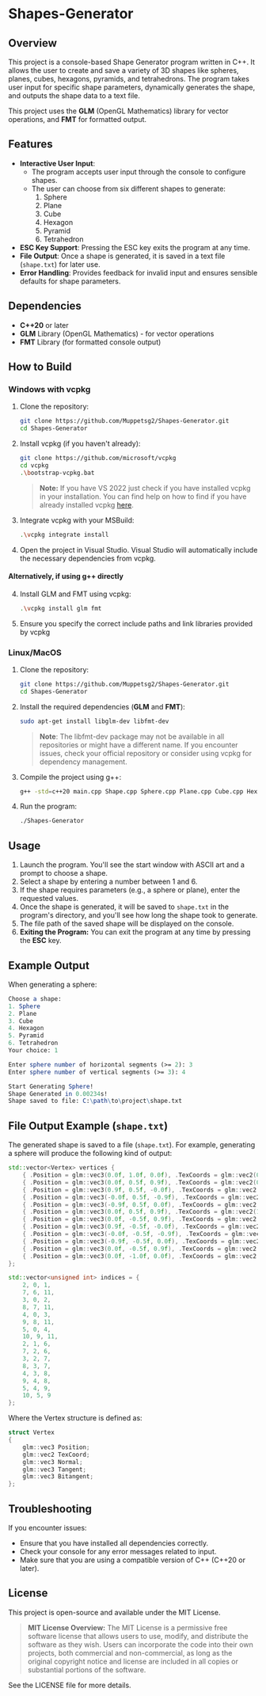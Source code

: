 # Shapes-Generator

## Overview
This project is a console-based Shape Generator program written in C++. It allows the user to create and save a variety of 3D shapes like spheres, planes, cubes, hexagons, pyramids, and tetrahedrons. The program takes user input for specific shape parameters, dynamically generates the shape, and outputs the shape data to a text file.

This project uses the **GLM** (OpenGL Mathematics) library for vector operations, and **FMT** for formatted output.

## Features
- **Interactive User Input**: 
    - The program accepts user input through the console to configure shapes.
    - The user can choose from six different shapes to generate:
        1. Sphere
        2. Plane
        3. Cube
        4. Hexagon
        5. Pyramid
        6. Tetrahedron
- **ESC Key Support**: Pressing the ESC key exits the program at any time.
- **File Output**: Once a shape is generated, it is saved in a text file (`shape.txt`) for later use.
- **Error Handling**: Provides feedback for invalid input and ensures sensible defaults for shape parameters.

## Dependencies
- **C++20** or later
- **GLM** Library (OpenGL Mathematics) - for vector operations
- **FMT** Library (for formatted console output)

## How to Build

### Windows with **vcpkg**

1. Clone the repository:
   ```bash
   git clone https://github.com/Muppetsg2/Shapes-Generator.git
   cd Shapes-Generator
   ```
2. Install vcpkg (if you haven't already):
   ```bash
   git clone https://github.com/microsoft/vcpkg
   cd vcpkg
   .\bootstrap-vcpkg.bat
   ```
   > **Note:** If you have VS 2022 just check if you have installed vcpkg in your installation. You can find help on how to find if you have already installed vcpkg [here](https://devblogs.microsoft.com/cppblog/vcpkg-is-now-included-with-visual-studio/).
3. Integrate vcpkg with your MSBuild:
   ```bash
   .\vcpkg integrate install
   ```
4. Open the project in Visual Studio. Visual Studio will automatically include the necessary dependencies from vcpkg.

#### Alternatively, if using g++ directly
4. Install GLM and FMT using vcpkg:
   ```bash
   .\vcpkg install glm fmt
   ```
5. Ensure you specify the correct include paths and link libraries provided by vcpkg

### Linux/MacOS

1. Clone the repository:
   ```bash
   git clone https://github.com/Muppetsg2/Shapes-Generator.git
   cd Shapes-Generator
   ```
2. Install the required dependencies (**GLM** and **FMT**):
   ```bash
   sudo apt-get install libglm-dev libfmt-dev
   ```
   > **Note**: The libfmt-dev package may not be available in all repositories or might have a different name. If you encounter issues, check your official repository or consider using vcpkg for dependency management.
3. Compile the project using g++:
   ```bash
   g++ -std=c++20 main.cpp Shape.cpp Sphere.cpp Plane.cpp Cube.cpp Hexagon.cpp Pyramid.cpp Tetrahedron.cpp -o Shapes-Generator -lfmt
   ```
4. Run the program:
   ```bash
   ./Shapes-Generator
   ```
   
## Usage
1. Launch the program. You'll see the start window with ASCII art and a prompt to choose a shape.
2. Select a shape by entering a number between 1 and 6.
3. If the shape requires parameters (e.g., a sphere or plane), enter the requested values.
4. Once the shape is generated, it will be saved to `shape.txt` in the program's directory, and you'll see how long the shape took to generate.
5. The file path of the saved shape will be displayed on the console.
6. **Exiting the Program:** You can exit the program at any time by pressing the **ESC** key.

## Example Output

When generating a sphere:

```mathematica
Choose a shape:
1. Sphere
2. Plane
3. Cube
4. Hexagon
5. Pyramid
6. Tetrahedron
Your choice: 1

Enter sphere number of horizontal segments (>= 2): 3
Enter sphere number of vertical segments (>= 3): 4

Start Generating Sphere!
Shape Generated in 0.00234s!
Shape saved to file: C:\path\to\project\shape.txt
```
## File Output Example (`shape.txt`)

The generated shape is saved to a file (`shape.txt`). For example, generating a sphere will produce the following kind of output:

```cpp
std::vector<Vertex> vertices {
	{ .Position = glm::vec3(0.0f, 1.0f, 0.0f), .TexCoords = glm::vec2(0.5f, 0.0f), .Normal = glm::vec3(0.0f, 1.0f, 0.0f), .Tangent = glm::vec3(-1.0f, 0.0f, 0.0f), .Bitangent = glm::vec3(0.0f, -0.5f, -0.9f) },
	{ .Position = glm::vec3(0.0f, 0.5f, 0.9f), .TexCoords = glm::vec2(0.0f, 0.3f), .Normal = glm::vec3(0.0f, 0.5f, 0.9f), .Tangent = glm::vec3(0.7f, 0.0f, -0.7f), .Bitangent = glm::vec3(0.7f, -0.6f, -0.4f) },
	{ .Position = glm::vec3(0.9f, 0.5f, -0.0f), .TexCoords = glm::vec2(0.2f, 0.3f), .Normal = glm::vec3(0.9f, 0.5f, -0.0f), .Tangent = glm::vec3(0.2f, 0.0f, -1.0f), .Bitangent = glm::vec3(0.4f, -0.9f, -0.4f) },
	{ .Position = glm::vec3(-0.0f, 0.5f, -0.9f), .TexCoords = glm::vec2(0.5f, 0.3f), .Normal = glm::vec3(-0.0f, 0.5f, -0.9f), .Tangent = glm::vec3(-1.0f, 0.0f, -0.2f), .Bitangent = glm::vec3(-0.0f, -0.9f, -0.4f) },
	{ .Position = glm::vec3(-0.9f, 0.5f, 0.0f), .TexCoords = glm::vec2(0.8f, 0.3f), .Normal = glm::vec3(-0.9f, 0.5f, 0.0f), .Tangent = glm::vec3(-0.2f, 0.0f, 1.0f), .Bitangent = glm::vec3(-0.4f, -0.9f, -0.4f) },
	{ .Position = glm::vec3(0.0f, 0.5f, 0.9f), .TexCoords = glm::vec2(1.0f, 0.3f), .Normal = glm::vec3(0.0f, 0.5f, 0.9f), .Tangent = glm::vec3(0.7f, 0.0f, 0.7f), .Bitangent = glm::vec3(-0.5f, -0.8f, -0.3f) },
	{ .Position = glm::vec3(0.0f, -0.5f, 0.9f), .TexCoords = glm::vec2(0.0f, 0.7f), .Normal = glm::vec3(0.0f, -0.5f, 0.9f), .Tangent = glm::vec3(0.7f, 0.0f, -0.7f), .Bitangent = glm::vec3(-0.5f, -0.8f, 0.3f) },
	{ .Position = glm::vec3(0.9f, -0.5f, -0.0f), .TexCoords = glm::vec2(0.2f, 0.7f), .Normal = glm::vec3(0.9f, -0.5f, -0.0f), .Tangent = glm::vec3(-0.2f, 0.0f, -1.0f), .Bitangent = glm::vec3(-0.4f, -0.9f, 0.4f) },
	{ .Position = glm::vec3(-0.0f, -0.5f, -0.9f), .TexCoords = glm::vec2(0.5f, 0.7f), .Normal = glm::vec3(-0.0f, -0.5f, -0.9f), .Tangent = glm::vec3(-1.0f, 0.0f, 0.2f), .Bitangent = glm::vec3(0.0f, -0.9f, 0.4f) },
	{ .Position = glm::vec3(-0.9f, -0.5f, 0.0f), .TexCoords = glm::vec2(0.8f, 0.7f), .Normal = glm::vec3(-0.9f, -0.5f, 0.0f), .Tangent = glm::vec3(0.2f, 0.0f, 1.0f), .Bitangent = glm::vec3(0.4f, -0.9f, 0.4f) },
	{ .Position = glm::vec3(0.0f, -0.5f, 0.9f), .TexCoords = glm::vec2(1.0f, 0.7f), .Normal = glm::vec3(0.0f, -0.5f, 0.9f), .Tangent = glm::vec3(0.7f, 0.0f, 0.7f), .Bitangent = glm::vec3(0.7f, -0.6f, 0.4f) },
	{ .Position = glm::vec3(0.0f, -1.0f, 0.0f), .TexCoords = glm::vec2(0.5f, 1.0f), .Normal = glm::vec3(0.0f, -1.0f, 0.0f), .Tangent = glm::vec3(-0.4f, 0.0f, -0.9f), .Bitangent = glm::vec3(0.0f, -0.5f, 0.9f) }
};

std::vector<unsigned int> indices = {
	2, 0, 1,
	7, 6, 11,
	3, 0, 2,
	8, 7, 11,
	4, 0, 3,
	9, 8, 11,
	5, 0, 4,
	10, 9, 11,
	2, 1, 6,
	7, 2, 6,
	3, 2, 7,
	8, 3, 7,
	4, 3, 8,
	9, 4, 8,
	5, 4, 9,
	10, 5, 9
};
```

Where the Vertex structure is defined as:
```cpp
struct Vertex
{
	glm::vec3 Position;
	glm::vec2 TexCoord;
	glm::vec3 Normal;
	glm::vec3 Tangent;
	glm::vec3 Bitangent;
};
```

## Troubleshooting

If you encounter issues:
  - Ensure that you have installed all dependencies correctly.
  - Check your console for any error messages related to input.
  - Make sure that you are using a compatible version of C++ (C++20 or later).

## License

This project is open-source and available under the MIT License.

> **MIT License Overview:** The MIT License is a permissive free software license that allows users to use, modify, and distribute the software as they wish. Users can incorporate the code into their own projects, both commercial and non-commercial, as long as the original copyright notice and license are included in all copies or substantial portions of the software.

See the LICENSE file for more details.
